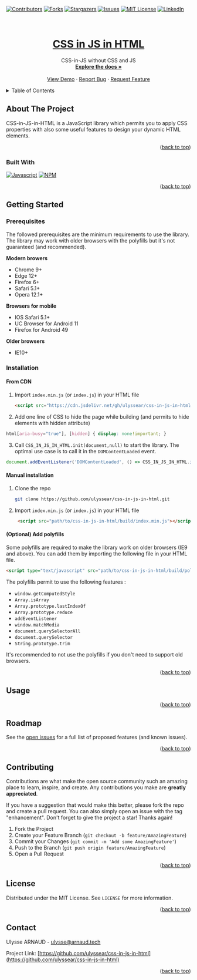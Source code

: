 <a name="readme-top"></a>

[![Contributors][contributors-shield]][contributors-url]
[![Forks][forks-shield]][forks-url]
[![Stargazers][stars-shield]][stars-url]
[![Issues][issues-shield]][issues-url]
[![MIT License][license-shield]][license-url]
[![LinkedIn][linkedin-shield]][linkedin-url]



<!-- PROJECT LOGO -->
<br />
<div align="center">
  <a href="https://github.com/ulyssear/css-in-js-in-html">
    <h1 align="center">CSS in JS in HTML</h1>
  </a>

  <p align="center">
    CSS-in-JS without CSS and JS
    <br />
    <a href="https://github.com/ulyssear/css-in-js-in-html"><strong>Explore the docs »</strong></a>
    <br />
    <br />
    <a href="https://github.com/ulyssear/css-in-js-in-html">View Demo</a>
    ·
    <a href="https://github.com/ulyssear/css-in-js-in-html/issues">Report Bug</a>
    ·
    <a href="https://github.com/ulyssear/css-in-js-in-html/issues">Request Feature</a>
  </p>
</div>



<!-- TABLE OF CONTENTS -->
<details>
  <summary>Table of Contents</summary>
  <ol>
    <li>
      <a href="#about-the-project">About The Project</a>
      <ul>
        <li><a href="#built-with">Built With</a></li>
      </ul>
    </li>
    <li>
      <a href="#getting-started">Getting Started</a>
      <ul>
        <li><a href="#prerequisites">Prerequisites</a></li>
        <li><a href="#installation">Installation</a></li>
      </ul>
    </li>
    <li><a href="#usage">Usage</a></li>
    <li><a href="#roadmap">Roadmap</a></li>
    <li><a href="#contributing">Contributing</a></li>
    <li><a href="#license">License</a></li>
    <li><a href="#contact">Contact</a></li>
    <!-- <li><a href="#acknowledgments">Acknowledgments</a></li> -->
  </ol>
</details>



<!-- ABOUT THE PROJECT -->
## About The Project

<!-- TODO : ADD dynamic examples -->

CSS-in-JS-in-HTML is a JavaScript library which permits you to apply CSS properties with also some useful features to design your dynamic HTML elements.

<p align="right">(<a href="#readme-top">back to top</a>)</p>



### Built With

[![Javascript][Javascript-shield]][Javascript-url]
[![NPM][NPM-shield]][NPM-url]


<p align="right">(<a href="#readme-top">back to top</a>)</p>



<!-- GETTING STARTED -->
## Getting Started

### Prerequisites

The followed prerequisites are the minimum requirements to use the library. The library may work with older browsers with the polyfills but it's not guaranteed (and recommended).

__Modern browers__
  - Chrome 9+
  - Edge 12+
  - Firefox 6+
  - Safari 5.1+
  - Opera 12.1+

__Browsers for mobile__
  - IOS Safari 5.1+
  - UC Browser for Android 11
  - Firefox for Android 49

__Older browsers__
  - IE10+

### Installation

#### From CDN

1. Import `index.min.js` (or `index.js`) in your HTML file
   ```html
   <script src="https://cdn.jsdelivr.net/gh/ulyssear/css-in-js-in-html@0.1.6/build/index.min.js"></script>
   ```

2. Add one line of CSS to hide the page while building (and permits to hide elements with hidden attribute)
  ```css
  html[aria-busy="true"], [hidden] { display: none!important; }
  ```

3. Call `CSS_IN_JS_IN_HTML.init(document,null)` to start the library. The optimal use case is to call it in the `DOMContentLoaded` event.
  ```js
  document.addEventListener('DOMContentLoaded', () => CSS_IN_JS_IN_HTML.init(document, null));
  ```

#### Manual installation

1. Clone the repo
   ```sh
   git clone https://github.com/ulyssear/css-in-js-in-html.git
   ```
2. Import `index.min.js` (or `index.js`) in your HTML file
   ```html
    <script src="path/to/css-in-js-in-html/build/index.min.js"></script>
    ```

#### (Optional) Add polyfills

Some polyfills are required to make the library work on older browsers (IE9 and above). You can add them by importing the following file in your HTML file.

```html
<script type="text/javascript" src="path/to/css-in-js-in-html/build/polyfill.min.js"></script>
```

The polyfills permit to use the following features :
- `window.getComputedStyle`
- `Array.isArray`
- `Array.prototype.lastIndexOf`
- `Array.prototype.reduce`
- `addEventListener`
- `window.matchMedia`
- `document.querySelectorAll`
- `document.querySelector`
- `String.prototype.trim`

It's recommended to not use the polyfills if you don't need to support old browsers.

<p align="right">(<a href="#readme-top">back to top</a>)</p>


<!-- USAGE EXAMPLES -->
## Usage

<!-- TODO : ADD examples -->

<p align="right">(<a href="#readme-top">back to top</a>)</p>



<!-- ROADMAP -->
## Roadmap

<!-- TODO : ADD roadmap
- [ ] Feature 1
- [ ] Feature 2
- [ ] Feature 3
    - [ ] Nested Feature
-->
See the [open issues](https://github.com/ulyssear/css-in-js-in-html/issues) for a full list of proposed features (and known issues).

<p align="right">(<a href="#readme-top">back to top</a>)</p>



<!-- CONTRIBUTING -->
## Contributing

Contributions are what make the open source community such an amazing place to learn, inspire, and create. Any contributions you make are **greatly appreciated**.

If you have a suggestion that would make this better, please fork the repo and create a pull request. You can also simply open an issue with the tag "enhancement".
Don't forget to give the project a star! Thanks again!

1. Fork the Project
2. Create your Feature Branch (`git checkout -b feature/AmazingFeature`)
3. Commit your Changes (`git commit -m 'Add some AmazingFeature'`)
4. Push to the Branch (`git push origin feature/AmazingFeature`)
5. Open a Pull Request

<p align="right">(<a href="#readme-top">back to top</a>)</p>



<!-- LICENSE -->
## License

Distributed under the MIT License. See `LICENSE` for more information.

<p align="right">(<a href="#readme-top">back to top</a>)</p>



<!-- CONTACT -->
## Contact

Ulysse ARNAUD - ulysse@arnaud.tech

Project Link: [https://github.com/ulyssear/css-in-js-in-html](https://github.com/ulyssear/css-in-js-in-html)

<p align="right">(<a href="#readme-top">back to top</a>)</p>




<!-- MARKDOWN LINKS & IMAGES -->
<!-- https://www.markdownguide.org/basic-syntax/#reference-style-links -->
[contributors-shield]: https://img.shields.io/github/contributors/ulyssear/css-in-js-in-html.svg?style=for-the-badge
[contributors-url]: https://github.com/ulyssear/css-in-js-in-html/graphs/contributors
[forks-shield]: https://img.shields.io/github/forks/ulyssear/css-in-js-in-html.svg?style=for-the-badge
[forks-url]: https://github.com/ulyssear/css-in-js-in-html/network/members
[stars-shield]: https://img.shields.io/github/stars/ulyssear/css-in-js-in-html.svg?style=for-the-badge
[stars-url]: https://github.com/ulyssear/css-in-js-in-html/stargazers
[issues-shield]: https://img.shields.io/github/issues/ulyssear/css-in-js-in-html.svg?style=for-the-badge
[issues-url]: https://github.com/ulyssear/css-in-js-in-html/issues
[license-shield]: https://img.shields.io/github/license/ulyssear/css-in-js-in-html.svg?style=for-the-badge
[license-url]: https://github.com/ulyssear/css-in-js-in-html/blob/master/LICENSE
[linkedin-shield]: https://img.shields.io/badge/-LinkedIn-black.svg?style=for-the-badge&logo=linkedin&colorB=555
[linkedin-url]: https://linkedin.com/in/ulyssearnaud
[product-screenshot]: images/screenshot.png
[JavaScript-shield]: https://img.shields.io/badge/JavaScript-323330?style=for-the-badge&logo=javascript&logoColor=F7DF1E
[JavaScript-url]: https://www.javascript.com/
[NPM-shield]: https://img.shields.io/badge/npm-CB3837?style=for-the-badge&logo=npm&logoColor=white
[NPM-url]: https://www.npmjs.com/

